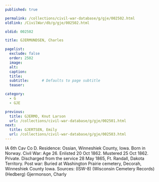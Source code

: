 ```yaml
---
published: true

permalink: /collections/civil-war-database/g/gje/002502.html
oldlink: /CivilWar/db/g/gje/002502.html

oldid: 002502

title: GJERMUNDSEN, Charles

pagelist:
  exclude: false
  order: 2502
  image: 
  alt:
  caption:
  title:
  subtitle:      # Defaults to page subtitle
  teaser:

category: 
  - G 
  - GJE

previous:
  title: GJERMO, Knut Larson
  url: /collections/civil-war-database/g/gje/002501.html  
next:
  title: GJERTSEN, Emily
  url: /collections/civil-war-database/g/gje/002503.html   
---
```

IA 6th Cav Co D. Residence: Ossian, Winneshiek County, Iowa. Born in Norway. Civil War: Age 26. Enlisted 20 Oct 1862. Mustered 25 Oct 1862. Private. Discharged from the service 28 May 1865, Ft. Randall, Dakota Territory. Post war: Buried at Washington Prairie cemetery, Decorah, Winneshiek County Iowa. Sources: (ISW-8) (Wisconsin Cemetery Records) (Hedberg) &#147;Gjermonson, Charly&#148;